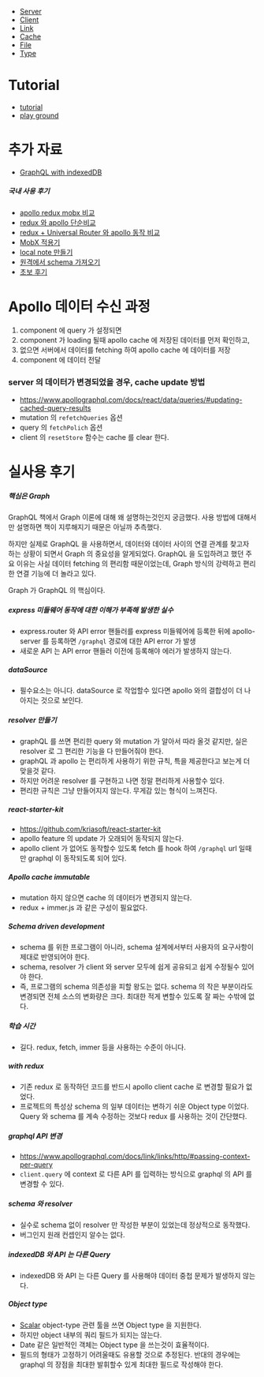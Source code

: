 * [Server](./Server.md)
* [Client](./Client.md)
* [Link](./Link.md)
* [Cache](./Cache.md)
* [File](./File.md)
* [Type](./Type.md)

# Tutorial
* [tutorial](https://www.apollographql.com/docs/tutorial/introduction)
* [play ground](https://www.graphqlbin.com)

# 추가 자료
* [GraphQL with indexedDB](https://codeburst.io/large-offline-datasets-with-apollo-client-c19c987e4a98)
##### 국내 사용 후기
* [apollo redux mobx 비교](https://devtimothy.tistory.com/167)
* [redux 와 apollo 단순비교](https://d2.naver.com/helloworld/4245995)
* [redux + Universal Router 와 apollo 동작 비교](https://d2.naver.com/helloworld/2838729)
* [MobX 적용기](https://woowabros.github.io/experience/2019/01/02/kimcj-react-mobx.html)
* [local note 만들기](https://coding-dahee.tistory.com/117)
* [원격에서 schema 가져오기](https://www.daleseo.com/graphql-react-apollo-hooks/)
* [초보 후기](https://medium.com/@han7096/graphql-%EA%B3%BC-apollo%EB%A5%BC-%EC%82%AC%EC%9A%A9%ED%95%B4%EB%B3%B4%EB%A9%B0-%EC%A4%91%EA%B0%84-%EC%A0%95%EB%A6%AC-42981522b188)

# Apollo 데이터 수신 과정
1. component 에 query 가 설정되면
1. component 가 loading 될때 apollo cache 에 저장된 데이터를 먼저 확인하고,
1. 없으면 서버에서 데이터를 fetching 하여 apollo cache 에 데이터를 저장
1. component 에 데이터 전달

### server 의 데이터가 변경되었을 경우, cache update 방법
* https://www.apollographql.com/docs/react/data/queries/#updating-cached-query-results
* mutation 의 `refetchQueries` 옵션
* query 의 `fetchPolich` 옵션
* client 의 `resetStore` 함수는 cache 를 clear 한다.

# 실사용 후기
##### 핵심은 Graph
GraphQL 책에서 Graph 이론에 대해 왜 설명하는것인지 궁금했다.
사용 방법에 대해서만 설명하면 책이 지루해지기 때문은 아닐까 추측했다.

하지만 실제로 GraphQL 을 사용하면서, 데이터와 데이터 사이의 연결 관계를 찾고자 하는 상황이 되면서 Graph 의 중요성을 알게되었다.
GraphQL 을 도입하려고 했던 주요 이유는 사실 데이터 fetching 의 편리함 때문이었는데,
Graph 방식의 강력하고 편리한 연결 기능에 더 놀라고 있다.

Graph 가 GraphQL 의 핵심이다.

##### express 미들웨어 동작에 대한 이해가 부족해 발생한 실수
* express.router 와 API error 핸들러를 express 미들웨어에 등록한 뒤에 apollo-server 를 등록하면 `/graphql` 경로에 대한 API error 가 발생
* 새로운 API 는 API error 핸들러 이전에 등록해야 에러가 발생하지 않는다.
##### dataSource
* 필수요소는 아니다. dataSource 로 작업할수 있다면 apollo 와의 결합성이 더 나아지는 것으로 보인다.
##### resolver 만들기
* graphQL 를 쓰면 편리한 query 와 mutation 가 알아서 따라 올것 같지만, 실은 resolver 로 그 편리한 기능을 다 만들어줘야 한다.
* graphQL 과 apollo 는 편리하게 사용하기 위한 규칙, 특을 제공한다고 보는게 더 맞을것 같다.
* 하지만 어려운 resolver 를 구현하고 나면 정말 편리하게 사용할수 있다.
* 편리한 규칙은 그냥 만들어지지 않는다. 무게감 있는 형식이 느껴진다.
##### react-starter-kit
* https://github.com/kriasoft/react-starter-kit
* apollo feature 의 update 가 오래되어 동작되지 않는다.
* apollo client 가 없어도 동작할수 있도록 fetch 를 hook 하여 `/graphql` url 일때만 graphql 이 동작되도록 되어 있다.
##### Apollo cache immutable
* mutation 하지 않으면 cache 의 데이터가 변경되지 않는다.
* redux + immer.js 과 같은 구성이 필요없다.
##### Schema driven development
* schema 를 위한 프로그램이 아니라, schema 설계에서부터 사용자의 요구사항이 제대로 반영되어야 한다.
* schema, resolver 가 client 와 server 모두에 쉽게 공유되고 쉽게 수정될수 있어야 한다.
* 즉, 프로그램의 schema 의존성을 피할 왕도는 없다. schema 의 작은 부분이라도 변경되면 전체 소스의 변화량은 크다. 최대한 적게 변할수 있도록 잘 짜는 수밖에 없다.
##### 학습 시간
* 길다. redux, fetch, immer 등을 사용하는 수준이 아니다.
##### with redux
* 기존 redux 로 동작하던 코드를 반드시 apollo client cache 로 변경할 필요가 없었다.
* 프로젝트의 특성상 schema 의 일부 데이터는 변하기 쉬운 Object type 이었다. Query 와 schema 를 계속 수정하는 것보다 redux 를 사용하는 것이 간단했다.
##### graphql API 변경
* https://www.apollographql.com/docs/link/links/http/#passing-context-per-query
* `client.query` 에 context 로 다른 API 를 입력하는 방식으로 graphql 의 API 를 변경할 수 있다.
##### schema 와 resolver
* 실수로 schema 없이 resolver 만 작성한 부분이 있었는데 정상적으로 동작했다.
* 버그인지 원래 컨셉인지 알수는 없다.
##### indexedDB 와 API 는 다른 Query
* indexedDB 와 API 는 다른 Query 를 사용해야 데이터 중첩 문제가 발생하지 않는다.
##### Object type
* [Scalar](Scalar.md) object-type 관련 툴을 쓰면 Object type 을 지원한다.
* 하지만 object 내부의 쿼리 필드가 되지는 않는다.
* Date 같은 일반적인 객체는 Object type 을 쓰는것이 효율적이다.
* 필드의 형태가 고정하기 어려울때도 유용할 것으로 추정된다. 반대의 경우에는 graphql 의 장점을 최대한 발휘할수 있게 최대한 필드로 작성해야 한다.
